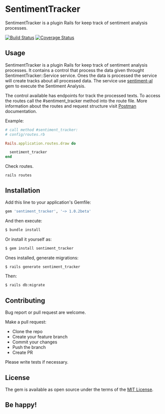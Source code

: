 # SentimentTracker

SentimentTracker is a plugin Rails for keep track of sentiment analysis processes.

[![Build Status](https://travis-ci.org/armando1339/sentiment_tracker.svg?branch=master)](https://travis-ci.org/armando1339/sentiment_tracker) [![Coverage Status](https://coveralls.io/repos/github/armando1339/sentiment_tracker/badge.svg?branch=master)](https://coveralls.io/github/armando1339/sentiment_tracker?branch=master)

## Usage

SentimentTracker is a plugin Rails for keep track of sentiment analysis processes. It contains a control that process the data given throught SentimentTracker::Service service. Ones the data is processed the service will create tracks about all processed data. The service use [sentiment-al](https://github.com/armando1339/sentiment-al) gem to execute the Sentiment Analysis.

The control available has endpoints for track the processed texts. To access the routes call the #sentiment_tracker method into the route file. More information about the routes and request structure visit [Postman](https://documenter.getpostman.com/view/2691667/TVRn3Sen) documentation.

Example:

```ruby
# call method #sentiment_tracker:
# config/routes.rb

Rails.application.routes.draw do

  sentiment_tracker
end

```

Check routes.

```bach
rails routes
```

## Installation

Add this line to your application's Gemfile:

```ruby
gem 'sentiment_tracker', '~> 1.0.2beta'
```

And then execute:

```bash
$ bundle install
```

Or install it yourself as:

```bash
$ gem install sentiment_tracker
```

Ones installed, generate migrations:

```bash
$ rails generate sentiment_tracker
```

Then:

```bash
$ rails db:migrate
```

## Contributing

Bug report or pull request are welcome.

Make a pull request:

- Clone the repo
- Create your feature branch
- Commit your changes
- Push the branch
- Create PR

Please write tests if necessary.

## License

The gem is available as open source under the terms of the [MIT License](https://opensource.org/licenses/MIT).

## Be happy!

